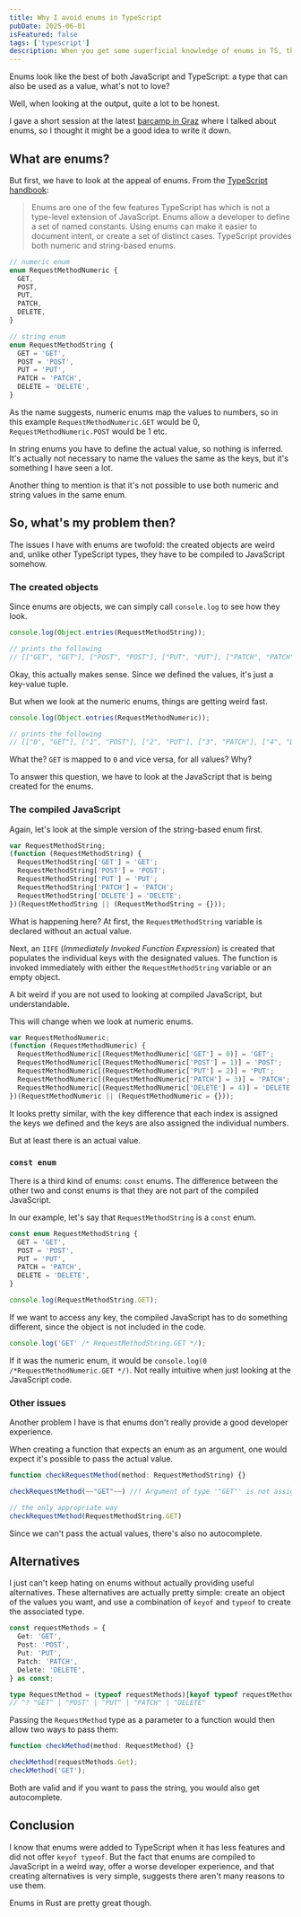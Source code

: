 ```yaml
---
title: Why I avoid enums in TypeScript
pubDate: 2025-06-01
isFeatured: false
tags: ['typescript']
description: When you get some superficial knowledge of enums in TS, they seem like a good idea. When you start to dig a bit deeper, oh boy...
---
```


Enums look like the best of both JavaScript and TypeScript: a type that can also be used as a value, what's not to love?

Well, when looking at the output, quite a lot to be honest.

I gave a short session at the latest [barcamp in Graz](https://barcamp-graz.org) where I talked about enums, so I thought it might be a good idea to write it down.

## What are enums?

But first, we have to look at the appeal of enums. From the [TypeScript handbook](https://www.typescriptlang.org/docs/handbook/enums.html):

> Enums are one of the few features TypeScript has which is not a type-level extension of JavaScript.
> Enums allow a developer to define a set of named constants. Using enums can make it easier to document intent, or create a set of distinct cases. TypeScript provides both numeric and string-based enums.

```ts
// numeric enum
enum RequestMethodNumeric {
  GET,
  POST,
  PUT,
  PATCH,
  DELETE,
}

// string enum
enum RequestMethodString {
  GET = 'GET',
  POST = 'POST',
  PUT = 'PUT',
  PATCH = 'PATCH',
  DELETE = 'DELETE',
}
```

As the name suggests, numeric enums map the values to numbers, so in this example `RequestMethodNumeric.GET` would be 0, `RequestMethodNumeric.POST` would be 1 etc.

In string enums you have to define the actual value, so nothing is inferred. It's actually not necessary to name the values the same as the keys, but it's something I have seen a lot.

Another thing to mention is that it's not possible to use both numeric and string values in the same enum.

## So, what's my problem then?

The issues I have with enums are twofold: the created objects are weird and, unlike other TypeScript types, they have to be compiled to JavaScript somehow.

### The created objects

Since enums are objects, we can simply call `console.log` to see how they look.

```ts
console.log(Object.entries(RequestMethodString));

// prints the following
// [["GET", "GET"], ["POST", "POST"], ["PUT", "PUT"], ["PATCH", "PATCH"], ["DELETE", "DELETE"]]
```

Okay, this actually makes sense. Since we defined the values, it's just a key-value tuple.

But when we look at the numeric enums, things are getting weird fast.

```ts
console.log(Object.entries(RequestMethodNumeric));

// prints the following
// [["0", "GET"], ["1", "POST"], ["2", "PUT"], ["3", "PATCH"], ["4", "DELETE"], ["GET", 0], ["POST", 1], ["PUT", 2], ["PATCH", 3], ["DELETE", 4]]
```

What the? `GET` is mapped to `0` and vice versa, for all values? Why?

To answer this question, we have to look at the JavaScript that is being created for the enums.

### The compiled JavaScript

Again, let's look at the simple version of the string-based enum first.

```js
var RequestMethodString;
(function (RequestMethodString) {
  RequestMethodString['GET'] = 'GET';
  RequestMethodString['POST'] = 'POST';
  RequestMethodString['PUT'] = 'PUT';
  RequestMethodString['PATCH'] = 'PATCH';
  RequestMethodString['DELETE'] = 'DELETE';
})(RequestMethodString || (RequestMethodString = {}));
```

What is happening here? At first, the `RequestMethodString` variable is declared without an actual value.

Next, an `IIFE` (_Immediately Invoked Function Expression_) is created that populates the individual keys with the designated values. The function is invoked immediately with either the `RequestMethodString` variable or an empty object.

A bit weird if you are not used to looking at compiled JavaScript, but understandable.

This will change when we look at numeric enums.

```js
var RequestMethodNumeric;
(function (RequestMethodNumeric) {
  RequestMethodNumeric[(RequestMethodNumeric['GET'] = 0)] = 'GET';
  RequestMethodNumeric[(RequestMethodNumeric['POST'] = 1)] = 'POST';
  RequestMethodNumeric[(RequestMethodNumeric['PUT'] = 2)] = 'PUT';
  RequestMethodNumeric[(RequestMethodNumeric['PATCH'] = 3)] = 'PATCH';
  RequestMethodNumeric[(RequestMethodNumeric['DELETE'] = 4)] = 'DELETE';
})(RequestMethodNumeric || (RequestMethodNumeric = {}));
```

It looks pretty similar, with the key difference that each index is assigned the keys we defined and the keys are also assigned the individual numbers.

But at least there is an actual value.

### `const enum`

There is a third kind of enums: `const` enums. The difference between the other two and const enums is that they are not part of the compiled JavaScript.

In our example, let's say that `RequestMethodString` is a `const` enum.

```ts
const enum RequestMethodString {
  GET = 'GET',
  POST = 'POST',
  PUT = 'PUT',
  PATCH = 'PATCH',
  DELETE = 'DELETE',
}

console.log(RequestMethodString.GET);
```

If we want to access any key, the compiled JavaScript has to do something different, since the object is not included in the code.

```js
console.log('GET' /* RequestMethodString.GET */);
```

If it was the numeric enum, it would be `console.log(0 /*RequestMethodNumeric.GET */)`. Not really intuitive when just looking at the JavaScript code.

### Other issues

Another problem I have is that enums don't really provide a good developer experience.

When creating a function that expects an enum as an argument, one would expect it's possible to pass the actual value.

```ts error-preview
function checkRequestMethod(method: RequestMethodString) {}

checkRequestMethod(~~"GET"~~) //! Argument of type '"GET"' is not assignable to parameter of type 'RequestMethodString'.

// the only appropriate way
checkRequestMethod(RequestMethodString.GET)
```

Since we can't pass the actual values, there's also no autocomplete.

## Alternatives

I just can't keep hating on enums without actually providing useful alternatives. These alternatives are actually pretty simple: create an object of the values you want, and use a combination of `keyof` and `typeof` to create the associated type.

```ts
const requestMethods = {
  Get: 'GET',
  Post: 'POST',
  Put: 'PUT',
  Patch: 'PATCH',
  Delete: 'DELETE',
} as const;

type RequestMethod = (typeof requestMethods)[keyof typeof requestMethods];
// ^? "GET" | "POST" | "PUT" | "PATCH" | "DELETE"
```

Passing the `RequestMethod` type as a parameter to a function would then allow two ways to pass them:

```ts
function checkMethod(method: RequestMethod) {}

checkMethod(requestMethods.Get);
checkMethod('GET');
```

Both are valid and if you want to pass the string, you would also get autocomplete.

## Conclusion

I know that enums were added to TypeScript when it has less features and did not offer `keyof typeof`. But the fact that enums are compiled to JavaScript in a weird way, offer a worse developer experience, and that creating alternatives is very simple, suggests there aren't many reasons to use them.

Enums in Rust are pretty great though.

